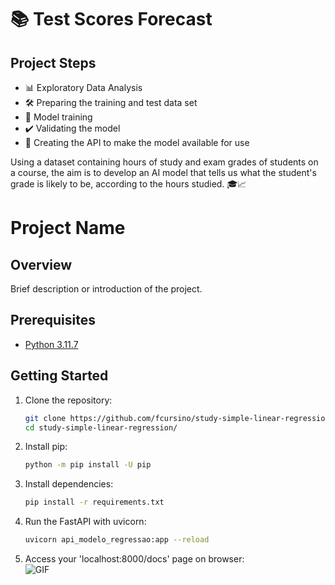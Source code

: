 # 📚 Test Scores Forecast

## Project Steps
- 📊 Exploratory Data Analysis
- 🛠️ Preparing the training and test data set
- 🤖 Model training
- ✔️ Validating the model
- 🚀 Creating the API to make the model available for use

Using a dataset containing hours of study and exam grades of students on a course, the aim is to develop an AI model that tells us what the student's grade is likely to be, according to the hours studied. 🎓📈

# Project Name

## Overview

Brief description or introduction of the project.

## Prerequisites
- [Python 3.11.7](https://www.python.org/downloads/release/python-3117/)

## Getting Started

1. Clone the repository:

   ```bash
   git clone https://github.com/fcursino/study-simple-linear-regression.git
   cd study-simple-linear-regression/
2. Install pip:

   ```bash
   python -m pip install -U pip
3. Install dependencies:

   ```bash
   pip install -r requirements.txt
4. Run the FastAPI with uvicorn:

   ```bash
   uvicorn api_modelo_regressao:app --reload
5. Access your 'localhost:8000/docs' page on browser: <br>
   ![GIF](https://media.giphy.com/media/JIX9t2j0ZTN9S/giphy.gif)
